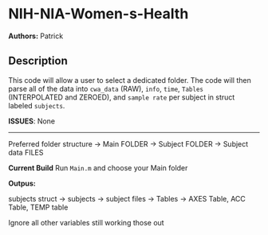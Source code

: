 # NIH-NIA-Women-s-Health

**Authors:** Patrick

## Description

This code will allow a user to select a dedicated folder. The code will then parse all of the data into `cwa_data` (RAW), `info`, `time`, `Tables` (INTERPOLATED and ZEROED), and `sample rate` per subject in struct labeled `subjects`.

**ISSUES**: None



--------------------------------------------------------------------------------------------------

Preferred folder structure -> Main FOLDER -> Subject FOLDER -> Subject data FILES



**Current Build** Run `Main.m` and choose your Main folder

**Outpus:** 

subjects struct -> subjects -> subject files -> Tables -> AXES Table, ACC Table, TEMP table

Ignore all other variables still working those out





